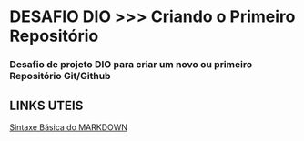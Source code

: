 # DESAFIO DIO >>> Criando o Primeiro Repositório
### Desafio de projeto DIO para criar um novo ou primeiro Repositório Git/Github
## LINKS UTEIS
[Sintaxe Básica do MARKDOWN](https://www.markdownguide.org/basic-syntax/)

